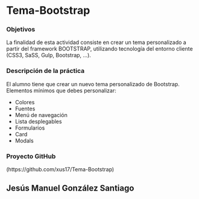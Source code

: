 # Tema-Bootstrap
<h3> Objetivos </h3>
La finalidad de esta actividad consiste en crear un tema personalizado a partir del framework
BOOTSTRAP, utilizando tecnología del entorno cliente (CSS3, SaSS, Gulp, Bootstrap, …).


<h3> Descripción de la práctica</h3>
El alumno tiene que crear un nuevo tema personalizado de Bootstrap.
Elementos mínimos que debes personalizar:
<ul>
  <li>Colores</li>
  <li>Fuentes</li>
  <li>Menú de navegación</li>
  <li>Lista desplegables</li>
  <li>Formularios</li>
  <li>Card</li>
  <li>Modals</li>
</ul>

<h3> Proyecto GitHub </h3>
(https://github.com/xus17/Tema-Bootstrap)


<h2> Jesús Manuel González Santiago </h2>
